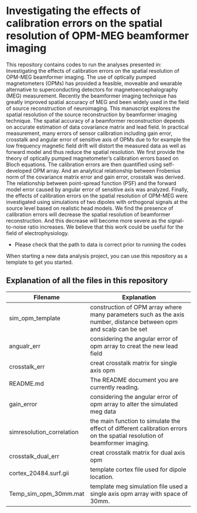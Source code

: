 # Investigating the effects of calibration errors on the spatial resolution of OPM-MEG beamformer imaging
This repository contains codes to run the analyses presented in: Investigating the effects of calibration errors on the spatial resolution of OPM-MEG beamformer imaging. The use of optically pumped magnetometers (OPMs) has provided a feasible, moveable and wearable alternative to superconducting detectors for magnetoencephalography (MEG) measurement. Recently the beamformer imaging technique has greatly improved spatial accuracy of MEG and been widely used in the field of source reconstruction of neuroimaging. This manuscript explores the spatial resolution of the source reconstruction by beamformer imaging technique. The spatial accuracy of a beamformer reconstruction depends on accurate estimation of data covariance matrix and lead field. In practical measurement, many errors of sensor calibration including gain error, crosstalk and angular error of sensitive axis of OPMs due to for example the low frequency magnetic field drift will distort the measured data as well as forward model and thus reduce the spatial resolution. We first provide the theory of optically pumped magnetometer’s calibration errors based on Bloch equations. The calibration errors are then quantified using self-developed OPM array. And an analytical relationship between Frobenius norm of the covariance matrix error and gain error, crosstalk was derived. The relationship between point-spread function (PSF) and the forward model error caused by angular error of sensitive axis was analyzed. Finally, the effects of calibration errors on the spatial resolution of OPM-MEG were investigated using simulations of two dipoles with orthogonal signals at the source level based on realistic head models. We find the presence of calibration errors will decrease the spatial resolution of beamformer reconstruction. And this decrease will become more severe as the signal-to-noise ratio increases.
We believe that this work could be useful for the field of electrophysiology.

* Please check that the path to data is correct prior to running the codes

When starting a new data analysis project, you can use this repository as a template to get you started.

## Explanation of all the files in this repository

| Filename                | Explanation   |
|-------------------------|------------------------------------------------------------------------------------------------------------------------------------------------------------------------------------------------------|
| sim_opm_template             | construction of OPM array where many parameters such as the axis number, distance between opm and scalp can be set 
| angualr_err      | considering the angular error of opm array to creat the new lead field                 
| crosstalk_err     | creat crosstalk matrix for single axis opm                                                                                                                                                                |    
| README.md               | The README document you are currently reading.                                                                                                                                                       |
|gain_error      | considering the angular error of opm array to alter the simulated meg data            |
| simresolution_correlation | the main function to simulate the effect of different calibration errors on the spatial resolution of beamformer imaging.
| crosstalk_dual_err                 | creat crosstalk matrix for dual axis opm                                                  |
| cortex_20484.surf.gii      | template cortex file used for dipole location.
| Temp_sim_opm_30mm.mat      | template meg simulation file used a single axis opm array with space of 30mm. |                

